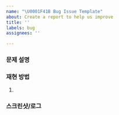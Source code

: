 ```yaml
---
name: "\U0001F41B Bug Issue Template"
about: Create a report to help us improve
title: ''
labels: bug
assignees: ''

---
```


### 문제 설명


### 재현 방법
1. 

### 스크린샷/로그
